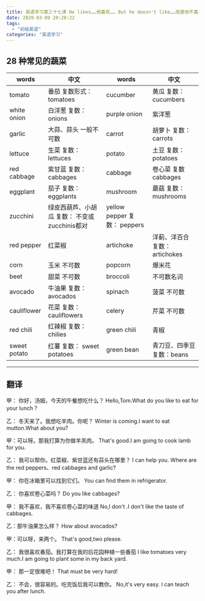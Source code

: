 ```yaml
---
title: 英语学习第三十七课 He likes……他喜欢…… But he doesn't like……但是他不喜欢
date: 2020-03-09 20:28:22
tags: 
  - "初级英语"
categories: "英语学习"
---
```


## 28 种常见的蔬菜

words | 中文 | words | 中文 
--- | --- | --- | ---
tomato | 番茄 复数形式：tomatoes | cucumber | 黄瓜 复数： cucumbers
white onion | 白洋葱 复数：onions | purple onion | 紫洋葱
garlic | 大蒜、蒜头 一般不可数 | carrot | 胡萝卜 复数： carrots
lettuce | 生菜 复数： lettuces | potato | 土豆 复数： potatoes
red cabbage | 紫甘蓝 复数：cabbages | cabbage | 卷心菜 复数 cabbages
eggplant | 茄子 复数：eggplants | mushroom | 蘑菇 复数： mushrooms
zucchini | 绿皮西葫芦、小胡瓜 复数： 不变或 zucchinis都对 | yellow pepper 复数： peppers
red pepper | 红菜椒 | artichoke | 洋蓟、洋百合 复数： artichokes
corn | 玉米 不可数 | popcorn | 爆米花 
beet | 甜菜 不可数 | broccoli | 不可数名词 
avocado | 牛油果 复数：avocados | spinach | 菠菜 不可数
cauliflower | 花菜 复数： cauliflowers | celery | 芹菜 不可数
red chili | 红辣椒 复数： chilies | green chili | 青椒 
sweet potato | 红薯 复数： sweet potatoes | green bean | 青刀豆、四季豆 复数：beans

---

## 翻译

甲： 你好，汤姆，今天的午餐想吃什么？
Hello,Tom.What do you like to eat for your lunch？

乙： 冬天来了。我想吃羊肉。你呢？
Winter is coming.I want to eat mutton.What about you?

甲：可以呀。那我打算为你做羊羔肉。
That's good.I am going to cook lamb for you.

乙： 我可以帮你。红菜椒、紫甘蓝还有蒜头在哪里？
I can help you. Where are the  red peppers、red cabbages and garlic?

甲： 你在冰箱里可以找到它们。
You can find them in refrigerator.

乙： 你喜欢卷心菜吗？
Do you like cabbages?

甲： 我不喜欢，我不喜欢卷心菜的味道
No,I don't .I don't like the taste of cabbages.

乙：那牛油果怎么样？
How about  avocados?

甲：可以呀，来两个。
That's good,two please.

乙： 我很喜欢番茄。我打算在我的后花园种植一些番茄
I like tomatoes very much.I am going to plant some in my back yard.

甲： 那一定很难吧！
That must be very hard!

乙： 不会，很容易的。吃完饭后我可以教你。
No,it's very easy. I can teach you after lunch.

